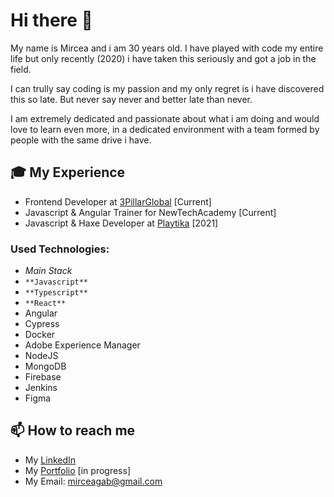 # Hi there :wave:

My name is Mircea and i am 30 years old. I have played with code my entire life but only recently (2020) i have taken this seriously and got a job in the field.

I can trully say coding is my passion and my only regret is i have discovered this so late. But never say never and better late than never.

I am extremely dedicated and passionate about what i am doing and would love to learn even more, in a dedicated environment with a team formed by people with the same drive i have.

## :mortar_board: My Experience
- Frontend Developer at [3PillarGlobal](https://www.3pillarglobal.com/) [Current]
- Javascript & Angular Trainer for NewTechAcademy [Current]
- Javascript & Haxe Developer at [Playtika](https://www.playtika.com/) [2021]
### Used Technologies:
- *Main Stack*
- `**Javascript**`
- `**Typescript**`
- `**React**`
- Angular
- Cypress
- Docker
- Adobe Experience Manager
- NodeJS
- MongoDB
- Firebase
- Jenkins
- Figma

## :mailbox: How to reach me
- My [LinkedIn](https://www.linkedin.com/in/mircea-dumitrescu-8581399a/)
- My [Portfolio](https://dumitrescumircea.ro/#/) [in progress]
- My Email: mirceagab@gmail.com
